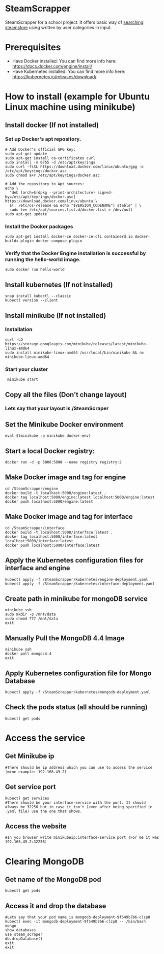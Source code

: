 # SteamScrapper
SteamScrapper for a school project. It offers basic way of <a href="https://store.steampowered.com/">searching steamstore</a> using written by user categories in input.
# Prerequisites
* Have Docker installed: You can find more info here: https://docs.docker.com/engine/install/
* Have Kubernetes installed: You can find more info here: https://kubernetes.io/releases/download/
# How to install (example for Ubuntu Linux machine using minikube)
##  Install docker (If not installed)
### Set up Docker's apt repository.
    # Add Docker's official GPG key:
    sudo apt-get update
    sudo apt-get install ca-certificates curl
    sudo install -m 0755 -d /etc/apt/keyrings
    sudo curl -fsSL https://download.docker.com/linux/ubuntu/gpg -o /etc/apt/keyrings/docker.asc
    sudo chmod a+r /etc/apt/keyrings/docker.asc
    
    # Add the repository to Apt sources:
    echo \
      "deb [arch=$(dpkg --print-architecture) signed-by=/etc/apt/keyrings/docker.asc] https://download.docker.com/linux/ubuntu \
      $(. /etc/os-release && echo "$VERSION_CODENAME") stable" | \
      sudo tee /etc/apt/sources.list.d/docker.list > /dev/null
    sudo apt-get update  
 ### Install the Docker packages
    sudo apt-get install docker-ce docker-ce-cli containerd.io docker-buildx-plugin docker-compose-plugin
 ### Verify that the Docker Engine installation is successful by running the hello-world image.
    sudo docker run hello-world
## Install kubernetes (If not installed)
    snap install kubectl --classic
    kubectl version --client
## Install minikube (If not installed)
### Installation
    curl -LO https://storage.googleapis.com/minikube/releases/latest/minikube-linux-amd64
    sudo install minikube-linux-amd64 /usr/local/bin/minikube && rm minikube-linux-amd64
### Start your cluster
     minikube start
## Copy all the files (Don't change layout)
### Lets say that your layout is /SteamScraper
## Set the Minikube Docker environment
    eval $(minikube -p minikube docker-env)
    
## Start a local Docker registry:
    docker run -d -p 5000:5000 --name registry registry:2   
    
## Make Docker image and tag for engine
    cd /SteamScrapper/engine
    docker build -t localhost:5000/engine:latest .
    docker tag localhost:5000/engine:latest localhost:5000/engine:latest
    docker push localhost:5000/engine:latest

## Make Docker image and tag for interface
    cd /SteamScrapper/interface
    docker build -t localhost:5000/interface:latest .
    docker tag localhost:5000/interface:latest localhost:5000/interface:latest
    docker push localhost:5000/interface:latest

## Apply the Kubernetes configuration files for interface and engine
    kubectl apply -f /SteamScrapper/kubernetes/engine-deployment.yaml
    kubectl apply -f /SteamScrapper/kubernetes/interface-deployment.yaml

##  Create path in minikube for mongoDB service
    minikube ssh
    sudo mkdir -p /mnt/data
    sudo chmod 777 /mnt/data
    exit

## Manually Pull the MongoDB 4.4 Image
    minikube ssh
    docker pull mongo:4.4
    exit
    
##  Apply Kubernetes configuration file for Mongo Database
    kubectl apply -f /SteamScrapper/kubernetes/mongodb-deployment.yaml

## Check the pods status (all should be running)
    kubectl get pods

# Access the service
## Get Minikube ip
    #There should be ip address which you can use to access the service (mine example: 192.168.49.2)
## Get service port
    kubectl get services
    #There should be your interface-service with the port. It should always be 32256 but in case it isn't (even after being specified in .yaml file) use the one that shows.
## Access the website
    #In you browser write minikubeip:interface-service port (For me it was 192.168.49.2:32256)

# Clearing MongoDB
## Get name of the MongoDB pod
    kubectl get pods
## Access it and drop the database
    #Lets say that your pod name is mongodb-deployment-9f549b7b6-clzp8
    kubectl exec -it mongodb-deployment-9f549b7b6-clzp8 -- /bin/bash
    mongo
    show databases
    use steam_scraper
    db.dropDatabase()
    exit
    exit
